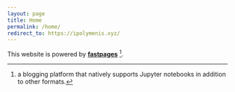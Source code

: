 ```yaml
---
layout: page
title: Home
permalink: /home/
redirect_to: https://ipolymenis.xyz/
---
```


This website is powered by **[fastpages](https://github.com/fastai/fastpages)** [^1].



[^1]:a blogging platform that natively supports Jupyter notebooks in addition to other formats.
